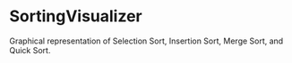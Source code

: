 SortingVisualizer
=================

Graphical representation of Selection Sort, Insertion Sort, Merge Sort, and Quick Sort.
